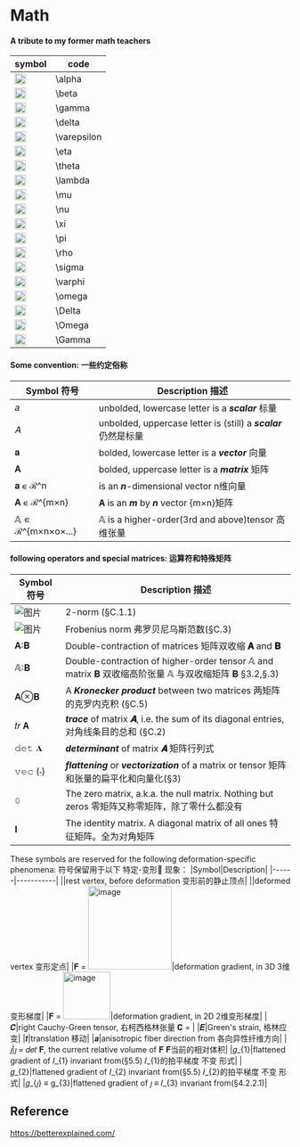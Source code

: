 # Math
#### A tribute to my former math teachers

|symbol|code  |
|------|------|
|<img width="20" alt="image" src="https://user-images.githubusercontent.com/31954987/231631633-e17cf44d-3096-4a00-8e0d-f2afb9cd6e15.png">|\alpha|
|<img width="20" alt="image" src="https://user-images.githubusercontent.com/31954987/231631793-84483f49-82ad-42cd-a187-a36055f7272b.png">|\beta |
|<img width="20" alt="image" src="https://user-images.githubusercontent.com/31954987/231631970-29dd084e-aab3-44b7-ae85-9c8d7ef75974.png">|\gamma|
|<img width="20" alt="image" src="https://user-images.githubusercontent.com/31954987/231632292-dde427f6-80ad-4813-a0b5-a039f3adb5da.png">|\delta|
|<img width="20" alt="image" src="https://user-images.githubusercontent.com/31954987/231651638-0cc674f8-6ddf-485e-b869-dd851f0db79d.png">|\varepsilon|
|<img width="20" alt="image" src="https://user-images.githubusercontent.com/31954987/231651851-ea26859f-da14-440a-86f1-f922cd02de7a.png">|\eta|
|<img width="20" alt="image" src="https://user-images.githubusercontent.com/31954987/231651924-5a792109-15ec-4ea7-8ea7-f8674fe1b4d3.png">|\theta|
|<img width="20" alt="image" src="https://user-images.githubusercontent.com/31954987/231652511-f2b9ef45-3d7d-4e2d-8142-f56e0835dc88.png">|\lambda|
|<img width="20" alt="image" src="https://user-images.githubusercontent.com/31954987/231652616-dd6aed1e-03f4-4458-b521-9821db23fea4.png">|\mu|
|<img width="20" alt="image" src="https://user-images.githubusercontent.com/31954987/231652853-412163cc-165f-45af-a07f-186a3db95e96.png">|\nu|
|<img width="20" alt="image" src="https://user-images.githubusercontent.com/31954987/231652947-892f3410-df9c-43b6-b89c-ff0dff8b0643.png">|\xi|
|<img width="20" alt="image" src="https://user-images.githubusercontent.com/31954987/231653185-165b60f2-6f67-4f1a-b350-fdfb49796956.png">|\pi|
|<img width="20" alt="image" src="https://user-images.githubusercontent.com/31954987/231653308-b30574cc-e0ea-4afd-a30a-904f6b179881.png">|\rho|
|<img width="20" alt="image" src="https://user-images.githubusercontent.com/31954987/231653708-cb4634f3-7032-4f46-9b14-f2d7fb0f07a1.png">|\sigma|
|<img width="20" alt="image" src="https://user-images.githubusercontent.com/31954987/231653781-75e33e50-7abc-4a90-929c-f84d4d167763.png">|\varphi|
|<img width="20" alt="image" src="https://user-images.githubusercontent.com/31954987/231654055-c2e5c740-fc21-4d2d-a623-de4b50711d1b.png">|\omega|
|<img width="20" alt="image" src="https://user-images.githubusercontent.com/31954987/231654120-22672f37-378d-4386-ab22-d224b9e52b9b.png">|\Delta|
|<img width="20" alt="image" src="https://user-images.githubusercontent.com/31954987/231654209-8b54ada7-cc43-4d20-ae3c-8237a3a22e0c.png">|\Omega|
|<img width="20" alt="image" src="https://user-images.githubusercontent.com/31954987/231654282-99b6cdcf-fee6-4a3f-85a8-3fc1e1ef1950.png">|\Gamma|

#### Some convention: 一些约定俗称

|Symbol 符号|Description 描述|
|----------|---------------|
|𝑎|unbolded, lowercase letter is a ***scalar*** 标量|
|𝐴|unbolded, uppercase letter is (still) a ***scalar*** 仍然是标量|
|𝐚|bolded, lowercase letter is a ***vector*** 向量|
|𝐀|bolded, uppercase letter is a ***matrix*** 矩阵|
|𝐚 ∊ ℛ^n|is an ***n***-dimensional vector n维向量|
|𝐀 ∊ ℛ^{m×n}|𝐀 is an ***m*** by ***n*** vector {m×n}矩阵|
|𝔸 ∊ ℛ^{m×n×o×...}|𝔸 is a higher-order(3rd and above)tensor 高维张量|

#### following operators and special matrices: 运算符和特殊矩阵

|Symbol 符号|Description 描述|
|----------|----------------|
|![图片](https://github.com/ChenxingWang93/Math/assets/31954987/240d2b17-9406-4509-980a-5f42b85b5be9)|2-norm (§C.1.1)|
|![图片](https://github.com/ChenxingWang93/Math/assets/31954987/ac29109d-1d31-40cb-bfc1-ec40e12d3ab3)|Frobenius norm 弗罗贝尼乌斯范数(§C.3)|
|𝐀∶𝐁|Double-contraction of matrices 矩阵双收缩 **𝐀** and **𝐁**|
|𝔸∶𝐁|Double-contraction of higher-order tensor 𝔸 and matrix 𝐁 双收缩高阶张量 𝔸 与双收缩矩阵 𝐁 §3.2,§.3)|
|𝐀⊗𝐁|A ***Kronecker product*** between two matrices 两矩阵的克罗内克积 (§C.5)|
|𝑡𝑟 𝐀|***trace*** of matrix ***𝐀***, i.e. the sum of its diagonal entries, 对角线条目的总和 (§C.2)|
|𝚍𝚎𝚝 𝐀|***determinant*** of matrix ***𝐀*** 矩阵行列式|
|𝚟𝚎𝚌 (⋅)|***flattening*** or ***vectorization*** of a matrix or tensor 矩阵和张量的扁平化和向量化(§3)|
|𝟶|The zero matrix, a.k.a. the null matrix. Nothing but zeros 零矩阵又称零矩阵，除了零什么都没有|
|𝚰|The identity matrix. A diagonal matrix of all ones 特征矩阵。全为对角矩阵|

These symbols are reserved for the following deformation-specific phenomena: 符号保留用于以下 特定-变形🫠 现象：
|Symbol|Description|
|------|-----------|
||rest vertex, before deformation 变形前的静止顶点|
||deformed vertex 变形定点|
|𝐅 = <img width="150" alt="image" src="https://github.com/ChenxingWang93/Math/assets/31954987/7797087e-c628-4dae-992b-7131f0f436fa">|deformation gradient, in 3D 3维变形梯度|
|𝐅 = <img width="85" alt="image" src="https://github.com/ChenxingWang93/Math/assets/31954987/5251ea3b-3aef-4589-8cb8-54b6a33dc626">|deformation gradient, in 2D 2维变形梯度|
|𝑪|right Cauchy-Green tensor, 右柯西格林张量 𝐂 = |
|𝑬|Green's strain, 格林应变|
|𝒕|translation 移动|
|𝒂|anisotropic fiber direction from 各向异性纤维方向|
|𝚥|𝚥 = 𝑑𝑒𝑡 𝐅, the current relative volume of 𝐅 𝐅当前的相对体积|
|𝑔_{1}|flattened gradient of 𝐼_{1} invariant from(§5.5) 𝐼_{1}的拍平梯度 不变 形式|
|𝑔_{2}|flattened gradient of 𝐼_{2} invariant from(§5.5) 𝐼_{2}的拍平梯度 不变 形式|
|𝑔_{𝚥} ≡ g_{3}|flattened gradient of 𝚥 ≡ 𝐼_{3} invariant from(§4.2.2.1)|

## Reference
https://betterexplained.com/

